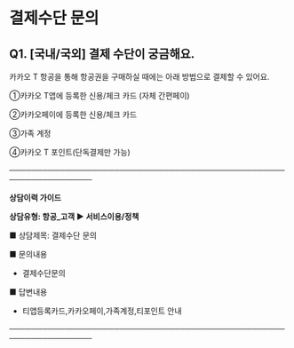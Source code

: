 # 결제수단 문의

**Q1. [국내/국외] 결제 수단이 궁금해요.**
----------------------------

카카오 T 항공을 통해 항공권을 구매하실 때에는 아래 방법으로 결제할 수 있어요.

①카카오 T앱에 등록한 신용/체크 카드 (자체 간편페이)

②카카오페이에 등록한 신용/체크 카드

③가족 계정

④카카오 T 포인트(단독결제만 가능)

─────────────────────────────────────────────────────────────────

**상담이력 가이드**

**상담유형: 항공\_고객 ▶ 서비스이용/정책**

■ 상담제목: 결제수단 문의

■ 문의내용  
- 결제수단문의

■ 답변내용  
- 티앱등록카드,카카오페이,가족계정,티포인트 안내 

─────────────────────────────────────────────────────────────────